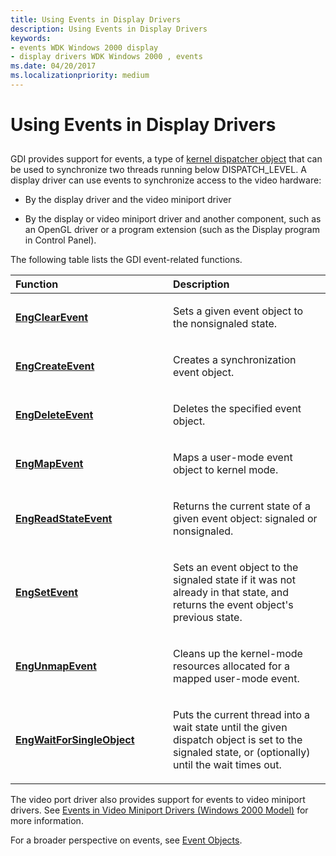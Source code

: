 ```yaml
---
title: Using Events in Display Drivers
description: Using Events in Display Drivers
keywords:
- events WDK Windows 2000 display
- display drivers WDK Windows 2000 , events
ms.date: 04/20/2017
ms.localizationpriority: medium
---
```


# Using Events in Display Drivers


## <span id="ddk_using_events_in_display_drivers_gg"></span><span id="DDK_USING_EVENTS_IN_DISPLAY_DRIVERS_GG"></span>


GDI provides support for events, a type of [kernel dispatcher object](../kernel/introduction-to-kernel-dispatcher-objects.md) that can be used to synchronize two threads running below DISPATCH\_LEVEL. A display driver can use events to synchronize access to the video hardware:

-   By the display driver and the video miniport driver

-   By the display or video miniport driver and another component, such as an OpenGL driver or a program extension (such as the Display program in Control Panel).

The following table lists the GDI event-related functions.

<table>
<colgroup>
<col width="50%" />
<col width="50%" />
</colgroup>
<thead>
<tr class="header">
<th align="left">Function</th>
<th align="left">Description</th>
</tr>
</thead>
<tbody>
<tr class="odd">
<td align="left"><p><a href="/windows/win32/api/winddi/nf-winddi-engclearevent" data-raw-source="[&lt;strong&gt;EngClearEvent&lt;/strong&gt;](/windows/win32/api/winddi/nf-winddi-engclearevent)"><strong>EngClearEvent</strong></a></p></td>
<td align="left"><p>Sets a given event object to the nonsignaled state.</p></td>
</tr>
<tr class="even">
<td align="left"><p><a href="/windows/win32/api/winddi/nf-winddi-engcreateevent" data-raw-source="[&lt;strong&gt;EngCreateEvent&lt;/strong&gt;](/windows/win32/api/winddi/nf-winddi-engcreateevent)"><strong>EngCreateEvent</strong></a></p></td>
<td align="left"><p>Creates a synchronization event object.</p></td>
</tr>
<tr class="odd">
<td align="left"><p><a href="/windows/win32/api/winddi/nf-winddi-engdeleteevent" data-raw-source="[&lt;strong&gt;EngDeleteEvent&lt;/strong&gt;](/windows/win32/api/winddi/nf-winddi-engdeleteevent)"><strong>EngDeleteEvent</strong></a></p></td>
<td align="left"><p>Deletes the specified event object.</p></td>
</tr>
<tr class="even">
<td align="left"><p><a href="/windows/win32/api/winddi/nf-winddi-engmapevent" data-raw-source="[&lt;strong&gt;EngMapEvent&lt;/strong&gt;](/windows/win32/api/winddi/nf-winddi-engmapevent)"><strong>EngMapEvent</strong></a></p></td>
<td align="left"><p>Maps a user-mode event object to kernel mode.</p></td>
</tr>
<tr class="odd">
<td align="left"><p><a href="/windows/win32/api/winddi/nf-winddi-engreadstateevent" data-raw-source="[&lt;strong&gt;EngReadStateEvent&lt;/strong&gt;](/windows/win32/api/winddi/nf-winddi-engreadstateevent)"><strong>EngReadStateEvent</strong></a></p></td>
<td align="left"><p>Returns the current state of a given event object: signaled or nonsignaled.</p></td>
</tr>
<tr class="even">
<td align="left"><p><a href="/windows/win32/api/winddi/nf-winddi-engsetevent" data-raw-source="[&lt;strong&gt;EngSetEvent&lt;/strong&gt;](/windows/win32/api/winddi/nf-winddi-engsetevent)"><strong>EngSetEvent</strong></a></p></td>
<td align="left"><p>Sets an event object to the signaled state if it was not already in that state, and returns the event object's previous state.</p></td>
</tr>
<tr class="odd">
<td align="left"><p><a href="/windows/win32/api/winddi/nf-winddi-engunmapevent" data-raw-source="[&lt;strong&gt;EngUnmapEvent&lt;/strong&gt;](/windows/win32/api/winddi/nf-winddi-engunmapevent)"><strong>EngUnmapEvent</strong></a></p></td>
<td align="left"><p>Cleans up the kernel-mode resources allocated for a mapped user-mode event.</p></td>
</tr>
<tr class="even">
<td align="left"><p><a href="/windows/win32/api/winddi/nf-winddi-engwaitforsingleobject" data-raw-source="[&lt;strong&gt;EngWaitForSingleObject&lt;/strong&gt;](/windows/win32/api/winddi/nf-winddi-engwaitforsingleobject)"><strong>EngWaitForSingleObject</strong></a></p></td>
<td align="left"><p>Puts the current thread into a wait state until the given dispatch object is set to the signaled state, or (optionally) until the wait times out.</p></td>
</tr>
</tbody>
</table>

 

The video port driver also provides support for events to video miniport drivers. See [Events in Video Miniport Drivers (Windows 2000 Model)](events-in-video-miniport-drivers--windows-2000-model-.md) for more information.

For a broader perspective on events, see [Event Objects](../kernel/event-objects.md).

